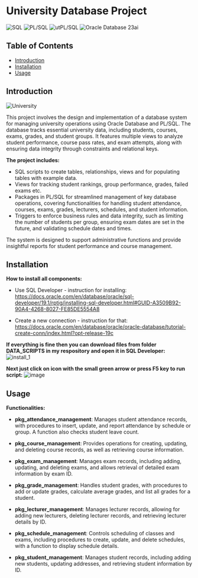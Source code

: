 # University Database Project

![SQL](https://img.shields.io/badge/SQL-%23468583.svg?style=flat&logo=sql&logoColor=white)
![PL/SQL](https://img.shields.io/badge/PL%2FSQL-%239148C1.svg?style=flat&logo=oracle&logoColor=white)
![utPL/SQL](https://img.shields.io/badge/utPL%2FSQL-%23F80000.svg?style=flat&logo=oracle&logoColor=white)
![Oracle Database 23ai](https://img.shields.io/badge/Oracle%20DB-23ai-red?style=flat&logo=oracle)

## Table of Contents

- [Introduction](#introduction)
- [Installation](#installation)
- [Usage](#usage)

## Introduction

![University](https://github.com/Szymon-Stefanski/university_project/blob/main/README/University.png)

This project involves the design and implementation of a database system for managing university operations using Oracle Database and PL/SQL.
The database tracks essential university data, including students, courses, exams, grades, and student groups. It features multiple views to
analyze student performance, course pass rates, and exam attempts, along with ensuring data integrity through constraints and relational keys.

**The project includes:**

- SQL scripts to create tables, relationships, views and for populating tables with example data.<br>
- Views for tracking student rankings, group performance, grades, failed exams etc.<br>
- Packages in PL/SQL for streamlined management of key database operations, covering functionalities for handling student attendance, courses, exams, grades, lecturers, schedules, and student information.<br>
- Triggers to enforce business rules and data integrity, such as limiting the number of students per group, ensuring exam dates are set in the future, and validating schedule dates and times.<br>

The system is designed to support administrative functions and provide insightful reports for student performance and course management.

## Installation

**How to install all components:**

- Use SQL Developer - instruction for installing:<br>
  https://docs.oracle.com/en/database/oracle/sql-developer/19.1/rptig/installing-sql-developer.html#GUID-A3509B92-90A4-4268-8027-FE85DE5554A8

- Create a new connection - instruction for that:<br>
  https://docs.oracle.com/en/database/oracle/oracle-database/tutorial-create-conn/index.html?opt-release-19c

**If everything is fine then you can download files from folder DATA_SCRIPTS in my respository and open it in SQL Developer:**<br>
![install_1](https://github.com/user-attachments/assets/4594ab9e-5dbe-41c2-bb65-9daa1a9a4bc5)

**Next just click on icon with the small green arrow or press F5 key to run script:**
![image](https://github.com/user-attachments/assets/d8303d9f-1f9c-4372-860e-caaa26fab9a5)

## Usage

**Functionalities:**

- **pkg_attendance_management**: Manages student attendance records, with procedures to insert, update, and report attendance by schedule or group. A function also checks student leave count.

- **pkg_course_management**: Provides operations for creating, updating, and deleting course records, as well as retrieving course information.

- **pkg_exam_management**: Manages exam records, including adding, updating, and deleting exams, and allows retrieval of detailed exam information by exam ID.

- **pkg_grade_management**: Handles student grades, with procedures to add or update grades, calculate average grades, and list all grades for a student.

- **pkg_lecturer_management**: Manages lecturer records, allowing for adding new lecturers, deleting lecturer records, and retrieving lecturer details by ID.

- **pkg_schedule_management**: Controls scheduling of classes and exams, including procedures to create, update, and delete schedules, with a function to display schedule details.

- **pkg_student_management**: Manages student records, including adding new students, updating addresses, and retrieving student information by ID.
